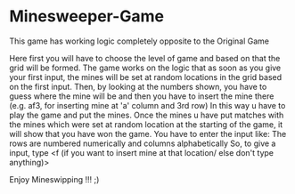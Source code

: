 # Minesweeper-Game
This game has working logic completely opposite to the Original Game


Here first you will have to choose the level of game and based on that the grid will be formed.
The game works on the logic that as soon as you give your first input, the mines will be set at random locations in the grid based on the first input.
Then, by looking at the numbers shown, you have to guess where the mine will be and then you have to insert the mine there (e.g. af3, for inserting mine at 'a' column and 3rd row)
In this way u have to play the game and put the mines.
Once the mines u have put matches with the mines which were set at random location at the starting of the game, it will show that you have won the game.
You have to enter the input like:
  The rows are numbered numerically and columns alphabetically
  So, to give a input, type <column alphabet><row number><f (if you want to insert mine at that location/ else don't type anything)>
  
  
  
Enjoy Mineswipping !!! ;)
